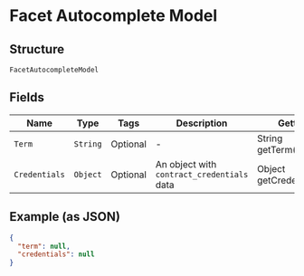 
# Facet Autocomplete Model

## Structure

`FacetAutocompleteModel`

## Fields

| Name | Type | Tags | Description | Getter | Setter |
|  --- | --- | --- | --- | --- | --- |
| `Term` | `String` | Optional | - | String getTerm() | setTerm(String term) |
| `Credentials` | `Object` | Optional | An object with `contract_credentials` data | Object getCredentials() | setCredentials(Object credentials) |

## Example (as JSON)

```json
{
  "term": null,
  "credentials": null
}
```

